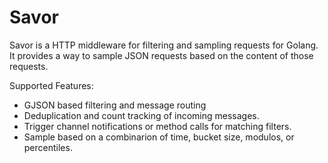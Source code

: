 # Savor

Savor is a HTTP middleware for filtering and sampling requests for Golang.
It provides a way to sample JSON requests based on the content of those requests.

Supported Features:
 * GJSON based filtering and message routing
 * Deduplication and count tracking of incoming messages.
 * Trigger channel notifications or method calls for matching filters.
 * Sample based on a combinarion of time, bucket size, modulos, or percentiles.

